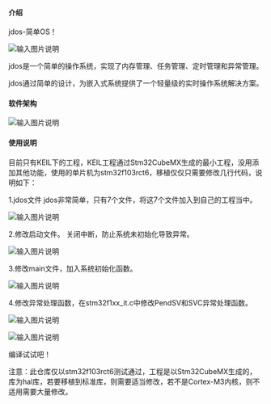 
#### 介绍
jdos-简单OS！

![输入图片说明](https://mjj.pub/upload/640c459ba60d1ce5cc5d577c29f40da.png)

jdos是一个简单的操作系统，实现了内存管理、任务管理、定时管理和异常管理。

jdos通过简单的设计，为嵌入式系统提供了一个轻量级的实时操作系统解决方案。

#### 软件架构

![输入图片说明](https://mjj.pub/upload/36c9ac3cb854ba8949f547f52236e1d.png)


#### 使用说明
目前只有KEIL下的工程，KEIL工程通过Stm32CubeMX生成的最小工程，没用添加其他功能，使用的单片机为stm32f103rct6，移植仅仅只需要修改几行代码，说明如下：

1.jdos文件
jdos非常简单，只有7个文件，将这7个文件加入到自己的工程当中。

![输入图片说明](https://mjj.pub/upload/491a08e1daa3bfb8da84dad1034a155.png)

2.修改启动文件。
关闭中断，防止系统未初始化导致异常。

![输入图片说明](https://mjj.pub/upload/8efeaff06365f8a0ab9a3cc0bf4c948-ppmf.png)

3.修改main文件，加入系统初始化函数。

![输入图片说明](https://mjj.pub/upload/cd3938d782d761bcab55d0108aa0698.png)

4.修改异常处理函数，在stm32f1xx_it.c中修改PendSV和SVC异常处理函数。

![输入图片说明](https://mjj.pub/upload/2a0c09f3b00dfb5f96635b8390068b6.png)

![输入图片说明](https://mjj.pub/upload/9e3b49c003d7c62ab9f23fe9d1084f2.png)

编译试试吧！

注意：此仓库仅以stm32f103rct6测试通过，工程是以Stm32CubeMX生成的，库为hal库，若要移植到标准库，则需要适当修改，若不是Cortex-M3内核，则不适用需要大量修改。

